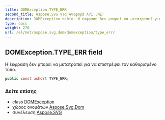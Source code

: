 ```yaml
---
title: DOMException.TYPE_ERR
second_title: Aspose.SVG για Αναφορά API .NET
description: DOMException πεδίο. Η έκφραση δεν μπορεί να μετατραπεί για να επιστρέψει τον καθορισμένο τύπο.
type: docs
weight: 270
url: /el/net/aspose.svg.dom/domexception/type_err/
---
```

## DOMException.TYPE_ERR field

Η έκφραση δεν μπορεί να μετατραπεί για να επιστρέψει τον καθορισμένο τύπο.

```csharp
public const ushort TYPE_ERR;
```

### Δείτε επίσης

* class [DOMException](../)
* χώρος ονομάτων [Aspose.Svg.Dom](../../domexception/)
* συνέλευση [Aspose.SVG](../../../)


